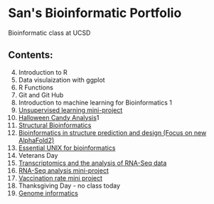 # San's Bioinformatic Portfolio
Bioinformatic class at UCSD

## Contents: 

4. Introduction to R 
5. Data visulaization with ggplot 
6. R Functions 
7. Git and Git Hub 
8. Introduction to machine learning for Bioinformatics 1 
9. [Unsupervised learning mini-project](https://github.com/kluc1/bggn213/blob/main/class09/Class09/class09miniproject.Rmd)
10. [Halloween Candy Analysis](https://github.com/kluc1/bggn213/blob/main/class09/Class09/Class09miniprojectcandy.Rmd)1
11. [Structural Bioinformatics](https://github.com/kluc1/bggn213/blob/main/Class10/Class11.Rmd)
12. [Bioinformatics in structure prediction and design (Focus on new AlphaFold2)]()
13. [Essential UNIX for bioinformatics]()
14. Veterans Day
15. [Transcriptomics and the analysis of RNA-Seq data]()
16. [RNA-Seq analysis mini-project]()
17. [Vaccination rate mini project]()
18. Thanksgiving Day - no class today
19. [Genome informatics]()

